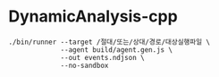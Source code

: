 # DynamicAnalysis-cpp

```
./bin/runner --target /절대/또는/상대/경로/대상실행파일 \
             --agent build/agent.gen.js \
             --out events.ndjson \
             --no-sandbox

```